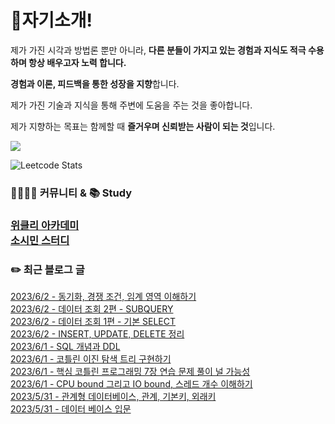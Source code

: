 
<h1>🙋자기소개!</h1>

제가 가진 시각과 방법론 뿐만 아니라, **다른 분들이 가지고 있는 경험과 지식도 적극 수용하며 항상 배우고자 노력 합니다.**

**경험과 이론, 피드백을 통한 성장을 지향**합니다.

제가 가진 기술과 지식을 통해 주변에 도움을 주는 것을 좋아합니다.

제가 지향하는 목표는 함께할 때 **즐거우며 신뢰받는 사람이 되는 것**입니다.

![](https://github-profile-trophy.vercel.app/?username=jungmini0601&theme=flat&no-frame=true&margin-w=30)

![Leetcode Stats](https://leetcard.jacoblin.cool/jungmini0601)

<h3>  👨‍👨‍👦‍👦 커뮤니티 & 📚 Study<h3>

[위클리 아카데미](https://www.weekly.ac/) <br>
[소시민 스터디](https://oval-licorice-979.notion.site/4fc65451bf244a138a93f930ecaaee38?v=8ec49eefb77f44f5a5faef7b15213ac0) <br>

<h3>✏️ 최근 블로그 글</h3> 

[2023/6/2 - 동기화, 경쟁 조건, 임계 영역 이해하기](https://jungmini-laboratory.tistory.com/94) <br>
[2023/6/2 - 데이터 조회 2편 - SUBQUERY](https://jungmini-laboratory.tistory.com/93) <br>
[2023/6/2 - 데이터 조회 1편 - 기본 SELECT](https://jungmini-laboratory.tistory.com/92) <br>
[2023/6/2 - INSERT, UPDATE, DELETE 정리](https://jungmini-laboratory.tistory.com/91) <br>
[2023/6/1 - SQL 개념과 DDL](https://jungmini-laboratory.tistory.com/90) <br>
[2023/6/1 - 코틀린 이진 탐색 트리 구현하기](https://jungmini-laboratory.tistory.com/89) <br>
[2023/6/1 - 핵심 코틀린 프로그래밍 7장 연습 문제 풀이 널 가능성](https://jungmini-laboratory.tistory.com/88) <br>
[2023/6/1 - CPU bound 그리고 IO bound, 스레드 개수 이해하기](https://jungmini-laboratory.tistory.com/87) <br>
[2023/5/31 - 관계형 데이터베이스, 관계, 기본키, 외래키](https://jungmini-laboratory.tistory.com/86) <br>
[2023/5/31 - 데이터 베이스 입문](https://jungmini-laboratory.tistory.com/85) <br>
